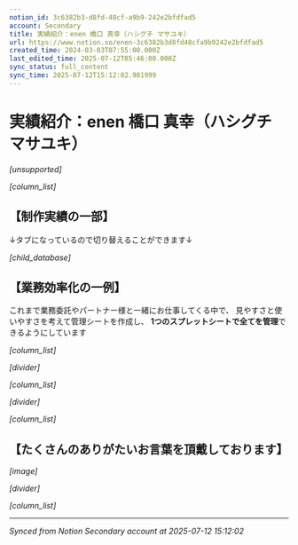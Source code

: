 ```yaml
---
notion_id: 3c6382b3-d8fd-48cf-a9b9-242e2bfdfad5
account: Secondary
title: 実績紹介：enen 橋口 真幸（ハシグチ マサユキ）
url: https://www.notion.so/enen-3c6382b3d8fd48cfa9b9242e2bfdfad5
created_time: 2024-03-03T07:55:00.000Z
last_edited_time: 2025-07-12T05:46:00.000Z
sync_status: full_content
sync_time: 2025-07-12T15:12:02.981999
---
```


# 実績紹介：enen 橋口 真幸（ハシグチ マサユキ）

*[unsupported]*

*[column_list]*

## 【制作実績の一部】

↓タブになっているので切り替えることができます↓

*[child_database]*

## 【業務効率化の一例】

これまで業務委託やパートナー様と一緒にお仕事してくる中で、
見やすさと使いやすさを考えて管理シートを作成し、
**1つのスプレットシートで全てを管理**できるようにしています

*[column_list]*

*[divider]*

*[column_list]*

*[divider]*

*[column_list]*

## 【たくさんのありがたいお言葉を頂戴しております】

*[image]*

*[divider]*

*[column_list]*


---

*Synced from Notion Secondary account at 2025-07-12 15:12:02*
